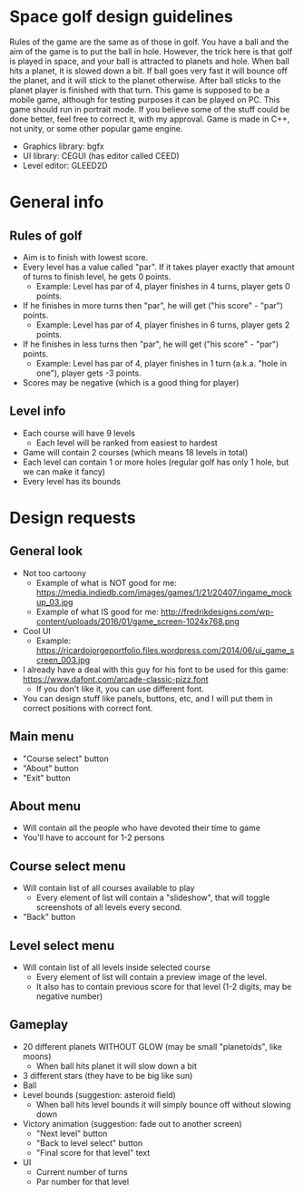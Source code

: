 # Space golf design guidelines
Rules of the game are the same as of those in golf. You have a ball and the aim of the game is to put the ball in hole. However, the trick here is that golf is played in space, and your ball is attracted to planets and hole. When ball hits a planet, it is slowed down a bit. If ball goes very fast it will bounce off the planet, and it will stick to the planet otherwise. After ball sticks to the planet player is finished with that turn.
This game is supposed to be a mobile game, although for testing purposes it can be played on PC.
This game should run in portrait mode.
If you believe some of the stuff could be done better, feel free to correct it, with my approval.
Game is made in C++, not unity, or some other popular game engine.
- Graphics library: bgfx
- UI library: CEGUI (has editor called CEED)
- Level editor: GLEED2D

# General info

## Rules of golf
- Aim is to finish with lowest score.
- Every level has a value called "par". If it takes player exactly that amount of turns to finish level, he gets 0 points.
    - Example: Level has par of 4, player finishes in 4 turns, player gets 0 points.
- If he finishes in more turns then "par", he will get ("his score" - "par") points.
    - Example: Level has par of 4, player finishes in 6 turns, player gets 2 points.
- If he finishes in less turns then "par", he will get ("his score" - "par") points.
    - Example: Level has par of 4, player finishes in 1 turn (a.k.a. "hole in one"), player gets -3 points.
- Scores may be negative (which is a good thing for player)

## Level info
- Each course will have 9 levels
    - Each level will be ranked from easiest to hardest
- Game will contain 2 courses (which means 18 levels in total)
- Each level can contain 1 or more holes (regular golf has only 1 hole, but we can make it fancy)
- Every level has its bounds

# Design requests

## General look
- Not too cartoony
    - Example of what is NOT good for me: https://media.indiedb.com/images/games/1/21/20407/ingame_mockup_03.jpg
    - Example of what IS good for me: http://fredrikdesigns.com/wp-content/uploads/2016/01/game_screen-1024x768.png
- Cool UI
    - Example: https://ricardojorgeportfolio.files.wordpress.com/2014/06/ui_game_screen_003.jpg
- I already have a deal with this guy for his font to be used for this game: https://www.dafont.com/arcade-classic-pizz.font
    - If you don't like it, you can use different font.
- You can design stuff like panels, buttons, etc, and I will put them in correct positions with correct font.

## Main menu
- "Course select" button
- "About" button
- "Exit" button

## About menu
- Will contain all the people who have devoted their time to game
- You'll have to account for 1-2 persons

## Course select menu
- Will contain list of all courses available to play
    - Every element of list will contain a "slideshow", that will toggle screenshots of all levels every second.
- "Back" button

## Level select menu
- Will contain list of all levels inside selected course
    - Every element of list will contain a preview image of the level.
    - It also has to contain previous score for that level (1-2 digits, may be negative number)

## Gameplay
- 20 different planets WITHOUT GLOW (may be small "planetoids", like moons)
    - When ball hits planet it will slow down a bit
- 3 different stars (they have to be big like sun)
- Ball
- Level bounds (suggestion: asteroid field)
    - When ball hits level bounds it will simply bounce off without slowing down
- Victory animation (suggestion: fade out to another screen)
    - "Next level" button
    - "Back to level select" button
    - "Final score for that level" text
- UI
    - Current number of turns
    - Par number for that level

